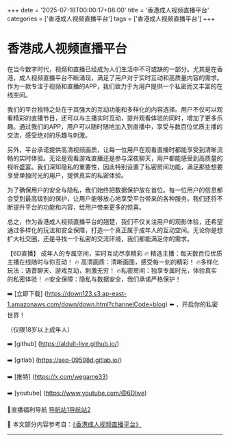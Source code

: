 +++
date = '2025-07-18T00:00:17+08:00'
title = '香港成人视频直播平台'
categories = ['香港成人视频直播平台']
tags = ['香港成人视频直播平台']
+++

# 香港成人视频直播平台

在当今数字时代，视频和直播已经成为人们生活中不可或缺的一部分。尤其是在香港，成人视频直播平台不断涌现，满足了用户对于实时互动和高质量内容的需求。作为一款专注于视频和直播的APP，我们致力于为用户提供一个私密而又丰富的在线空间。

我们的平台独特之处在于其强大的互动功能和多样化的内容选择。用户不仅可以观看精彩的直播节目，还可以与主播实时互动，提升观看体验的同时，增加了更多乐趣。通过我们的APP，用户可以随时随地加入到直播中，享受与数百位优质主播的交流，感受绝对的乐趣与刺激。

另外，平台承诺提供高清视频画质，让每一位用户在观看直播时都能享受到清晰流畅的实时体验。无论是观看游戏直播还是参与深夜聊天，用户都能感受到高质量的视听盛宴。我们深知隐私的重要性，因此特别设置了私密房间功能，满足那些想要享受单独时光的用户，提供真实的私密体验。

为了确保用户的安全与隐私，我们始终把数据保护放在首位。每一位用户的信息都会受到最高级别的保护，让用户能够放心地享受平台带来的各种服务。我们还将不断提升平台的功能和内容，给用户带来更多的惊喜。

总之，作为香港成人视频直播平台的翘楚，我们不仅关注用户的观影体验，还希望通过多样化的玩法和安全保障，打造一个真正属于成年人的互动空间。无论你是想扩大社交圈，还是寻找一个私密的交流环境，我们都能满足你的需求。

【6D直播】
成年人的专属空间，实时互动尽享精彩
🔥 精选主播：每天数百位优质主播在线随时与你互动！
🔥 高清画质：清晰画面，感受每一刻的精彩！
🔥多样化玩法：语音聊天、游戏互动，刺激无穷！
🔥私密房间：独享专属时光，体验真实的私密体验！
🔥安全保障：隐私与数据安全，我们承诺严格保护！

➡️ [立即下载] (https://down123.s3.ap-east-1.amazonaws.com/down/down.html?channelCode=blog) ⬅️ ，开启你的私密世界！

（仅限18岁以上成年人）

➡️ [github] (https://aldult-live.github.io/)

➡️ [gitlab] (https://seo-09598d.gitlab.io/)

➡️ [推特] (https://x.com/wegame33)

➡️ [youtube] (https://www.youtube.com/@6Dlive)

🔞直播福利导航 [导航站1](https://webstack-86085a.gitlab.io/)[导航站2](https://onlygit123-2.github.io/)


📘 本文部分内容参考自：[《香港成人视频直播平台》](https://github.com/liveshow123321/tvshow)

---
